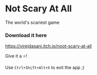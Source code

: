 # Not Scary At All
The world's scariest game

<!-- ### Watch the video here -->

### Download it here

https://virejdasani.itch.io/noot-scary-at-all

Give it a ⭐!

Use `Ctrl+Shift+Alt+X` to exit the app ;)
